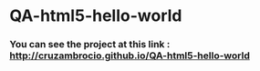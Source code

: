 # QA-html5-hello-world
### You can see the project at this link : http://cruzambrocio.github.io/QA-html5-hello-world
